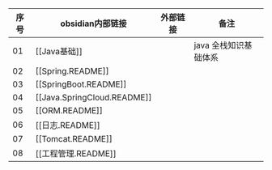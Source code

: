 | 序号 | obsidian内部链接            | 外部链接 | 备注          |
| ---- | --------------------------- | -------- | ------------- |
| 01   | [[Java基础]]        |          | java 全栈知识基础体系 |
| 02   | [[Spring.README]]           |          |               |
| 03   | [[SpringBoot.README]]       |          |               |
| 04   | [[Java.SpringCloud.README]] |          |               |
| 05   | [[ORM.README]]              |          |               |
| 06   | [[日志.README]]             |          |               |
| 07   | [[Tomcat.README]]           |          |               |
| 08   | [[工程管理.README]]         |          |               |

